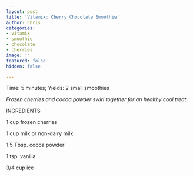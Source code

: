 ```yaml
---
layout: post
title: 'Vitamix: Cherry Chocolate Smoothie'
author: Chris
categories:
- vitamix
- smoothie
- chocolate
- cherries
image: ''
featured: false
hidden: false

---
```

Time: 5 minutes; Yields: 2 small smoothies 

_Frozen cherries and cocoa powder swirl together for an healthy cool treat._

INGREDIENTS

1 cup frozen cherries

1 cup milk or non-dairy milk

1\.5 Tbsp. cocoa powder

1 tsp. vanilla

3/4 cup ice